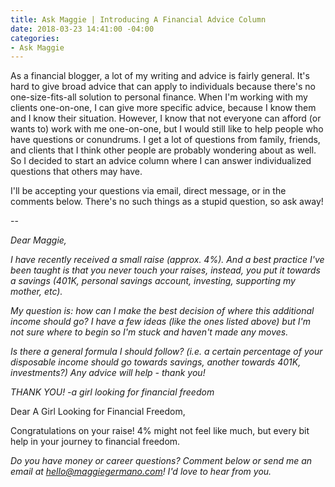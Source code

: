 ```yaml
---
title: Ask Maggie | Introducing A Financial Advice Column
date: 2018-03-23 14:41:00 -04:00
categories:
- Ask Maggie
---
```


As a financial blogger, a lot of my writing and advice is fairly general. It's hard to give broad advice that can apply to individuals because there's no one-size-fits-all solution to personal finance. When I'm working with my clients one-on-one, I can give more specific advice, because I know them and I know their situation. However, I know that not everyone can afford (or wants to) work with me one-on-one, but I would still like to help people who have questions or conundrums. I get a lot of questions from family, friends, and clients that I think other people are probably wondering about as well. So I decided to start an advice column where I can answer individualized questions that others may have.

I'll be accepting your questions via email, direct message, or in the comments below. There's no such things as a stupid question, so ask away!

--

*Dear Maggie,*

*I have recently received a small raise (approx. 4%). And a best practice I've been taught is that you never touch your raises, instead, you put it towards a savings (401K, personal savings account, investing, supporting my mother, etc).*

*My question is: how can I make the best decision of where this additional income should go? I have a few ideas (like the ones listed above) but I'm not sure where to begin so I'm stuck and haven't made any moves.*

*Is there a general formula I should follow? (i.e. a certain percentage of your disposable income should go towards savings, another towards 401K, investments?) Any advice will help - thank you!*

*THANK YOU!
-a girl looking for financial freedom*

Dear A Girl Looking for Financial Freedom,

Congratulations on your raise! 4% might not feel like much, but every bit help in your journey to financial freedom. 

*Do you have money or career questions? Comment below or send me an email at [hello@maggiegermano.com](mailto:hello@maggiegermano.com)! I'd love to hear from you.*